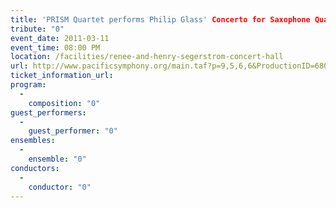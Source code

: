 ```yaml
---
title: 'PRISM Quartet performs Philip Glass' Concerto for Saxophone Quartet'
tribute: "0"
event_date: 2011-03-11
event_time: 08:00 PM
location: /facilities/renee-and-henry-segerstrom-concert-hall
url: http://www.pacificsymphony.org/main.taf?p=9,5,6,6&ProductionID=6800
ticket_information_url: 
program: 
  -
    composition: "0"
guest_performers: 
  -
    guest_performer: "0"
ensembles: 
  -
    ensemble: "0"
conductors: 
  -
    conductor: "0"
---
```


